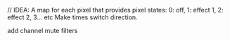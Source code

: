 // IDEA: A map for each pixel that provides pixel states: 0: off, 1: effect 1, 2: effect 2, 3... etc
Make times switch direction.

add channel mute filters